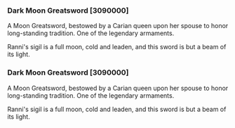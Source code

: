 ### Dark Moon Greatsword [3090000]

A Moon Greatsword, bestowed by a Carian queen upon her spouse to honor long-standing tradition. One of the legendary armaments.

Ranni's sigil is a full moon, cold and leaden, and this sword is but a beam of its light.### Dark Moon Greatsword [3090000]

A Moon Greatsword, bestowed by a Carian queen upon her spouse to honor long-standing tradition. One of the legendary armaments.

Ranni's sigil is a full moon, cold and leaden, and this sword is but a beam of its light.